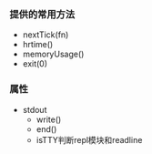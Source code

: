 ### 提供的常用方法
+ nextTick(fn)
+ hrtime()
+ memoryUsage()
+ exit(0)



### 属性
+ stdout
    + write()
    + end()
    + isTTY判断repl模块和readline